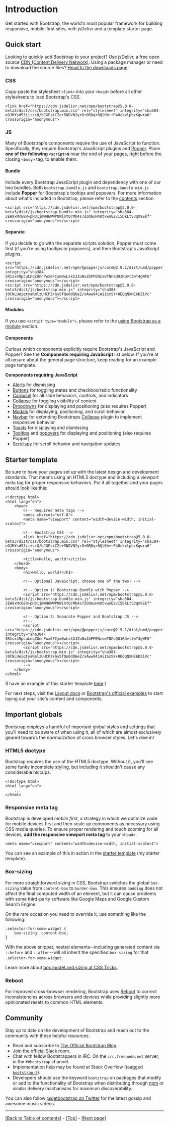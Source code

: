 # Introduction

Get started with Bootstrap, the world's most popular framework for building responsive, mobile-first sites, with jsDelivr and a template starter page.

## Quick start

Looking to quickly add Bootstrap to your project? Use jsDelivr, a free open source [CDN (Content Delivery Network)](https://en.wikipedia.org/wiki/Content_delivery_network). Using a package manager or need to download the source files? [Head to the downloads page](https://github.com/AndrewSRea/My_Learning_Port/tree/main/Bootstrap/Getting_Started/Download#download).

### CSS 

Copy-paste the stylesheet `<link>` into your `<head>` before all other stylesheets to load Bootstrap's CSS.
```
<link href="https://cdn.jsdelivr.net/npm/bootstrap@5.0.0-beta3/dist/css/bootstrap.min.css" rel="stylesheet" integrity="sha384-eOJMYsd53ii+scO/bJGFsiCZc+5NDVN2yr8+0RDqr0Ql0h+rP48ckxlpbzKgwra6" crossorigin="anonymous">
```

### JS

Many of Bootstrap's components require the use of JavaScript to function. Specifically, they require Bootstrap's JavaScript plugins and [Popper](https://popper.js.org/). Place **one of the following `<script>`s** near the end of your pages, right before the closing `<body>` tag, to enable them.

#### Bundle

Include every Bootstrap JavaScript plugin and dependency with one of our two bundles. Both `bootstrap.bundle.js` and `bootstrap.bundle.min.js` include **Popper** for Bootstrap's tooltips and popovers. For more information about what's included in Bootstrap, please refer to the [contents](https://github.com/AndrewSRea/My_Learning_Port/tree/main/Bootstrap/Getting_Started/Contents#precompiled-bootstrap) section.
```
<script src="https://cdn.jsdelivr.net/npm/bootstrap@5.0.0-beta3/dist/js/bootstrap.bundle.min.js" integrity="sha384-JEW9xMcG8R+pH31jmWH6WWP0WintQrMb4s7ZOdauHnUtxwoG2vI5DkLtS3qm9Ekf" crossorigin="anonymous"></script>
```

#### Separate

If you decide to go with the separate scripts solution, Popper must come first (if you're using tooltips or popovers), and then Bootstrap's JavaScript plugins.
```
<script src="https://cdn.jsdelivr.net/npm/@popperjs/core@2.9.1/dist/umd/popper.min.js" integrity="sha384-SR1sx49pcuLnqZUnnPwx6FCym0wLsk5JZuNx2bPPENzswTNFaQU1RDvt3wT4gWFG" crossorigin="anonymous"></script>
<script src="https://cdn.jsdelivr.net/npm/bootstrap@5.0.0-beta3/dist/js/bootstrap.min.js" integrity="sha384-j0CNLUeiqtyaRmlzUHCPZ+Gy5fQu0dQ6eZ/xAww941Ai1SxSY+0EQqNXNE6DZiVc" crossorigin="anonymous"></script>
```

#### Modules

If you use `<script type="module">`, please refer to the [using Bootstrap as a module](https://github.com/AndrewSRea/My_Learning_Port/tree/main/Bootstrap/Getting_Started/JavaScript#using-bootstrap-as-a-module) section.

#### Components

Curious which components explicitly require Bootstrap's JavaScript and Popper? See the **Components requiring JavaScript** list below. If you're at all unsure about the general page structure, keep reading for an example page template.

**Components requiring JavaScript**

* [Alerts](https://github.com/AndrewSRea/My_Learning_Port/tree/main/Bootstrap/Components/Alerts#alerts) for dismissing
* [Buttons](https://github.com/AndrewSRea/My_Learning_Port/tree/main/Bootstrap/Components/Buttons#buttons) for toggling states and checkbox/radio functionality
* [Carousel](https://github.com/AndrewSRea/My_Learning_Port/tree/main/Bootstrap/Components/Carousel#carousel) for all slide behaviors, controls, and indicators
* [Collapse](https://github.com/AndrewSRea/My_Learning_Port/tree/main/Bootstrap/Components/Collapse#collapse) for toggling visibility of content
* [Dropdowns](https://github.com/AndrewSRea/My_Learning_Port/tree/main/Bootstrap/Components/Dropdowns#dropdowns) for displaying and positioning (also requires Popper)
* [Modals](https://github.com/AndrewSRea/My_Learning_Port/tree/main/Bootstrap/Components/Modal#modal) for displaying, positioning, and scroll behavior
* [Navbar](https://github.com/AndrewSRea/My_Learning_Port/tree/main/Bootstrap/Components/Navbar#navbar) for extending Bootstraps [Collapse](https://github.com/AndrewSRea/My_Learning_Port/tree/main/Bootstrap/Components/Collapse#collapse) plugin to implement responsive behavior
* [Toasts](https://github.com/AndrewSRea/My_Learning_Port/tree/main/Bootstrap/Components/Toasts#toasts) for displaying and dismissing
* [Tooltips](https://github.com/AndrewSRea/My_Learning_Port/tree/main/Bootstrap/Components/Tooltips#tooltips) and [popovers](https://github.com/AndrewSRea/My_Learning_Port/tree/main/Bootstrap/Components/Popovers#popovers) for displaying and positioning (also requires Popper)
* [Scrollspy](https://github.com/AndrewSRea/My_Learning_Port/tree/main/Bootstrap/Components/Scrollspy#scrollspy) for scroll behavior and navigation updates

## Starter template

Be sure to have your pages set up with the latest design and development standards. That means using an HTML5 doctype and including a viewport meta tag for proper responsive behaviors. Put it all together and your pages should look like this:
```
<!doctype html>
<html lang="en">
    <head>
        <!-- Required meta tags -->
        <meta charset="utf-8">
        <meta name="viewport" content="width=device-width, initial-scale=1">

        <!-- Bootstrap CSS -->
        <link href="https://cdn.jsdelivr.net/npm/bootstrap@5.0.0-beta3/dist/css/bootstrap.min.css" rel="stylesheet" integrity="sha384-eOJMYsd53ii+scO/bJGFsiCZc+5NDVN2yr8+0RDqr0Ql0h+rP48ckxlpbzKgwra6" crossorigin="anonymous">

        <title>Hello, world!</title>
    </head>
    <body>
        <h1>Hello, world!</h1>

        <!-- Optional JavaScript; choose one of the two! -->

        <!-- Option 1: Bootstrap Bundle with Popper -->
        <script src="https://cdn.jsdelivr.net/npm/bootstrap@5.0.0-beta3/dist/js/bootstrap.bundle.min.js" integrity="sha384-JEW9xMcG8R+pH31jmWH6WWP0WintQrMb4s7ZOdauHnUtxwoG2vI5DkLtS3qm9Ekf" crossorigin="anonymous"></script>

        <!-- Option 2: Separate Popper and Bootstrap JS -->
        <!--
        <script src="https://cdn.jsdelivr.net/npm/@popperjs/core@2.9.1/dist/umd/popper.min.js" integrity="sha384-SR1sx49pcuLnqZUnnPwx6FCym0wLsk5JZuNx2bPPENzswTNFaQU1RDvt3wT4gWFG" crossorigin="anonymous"></script>
        <script src="https://cdn.jsdelivr.net/npm/bootstrap@5.0.0-beta3/dist/js/bootstrap.min.js" integrity="sha384-j0CNLUeiqtyaRmlzUHCPZ+Gy5fQu0dQ6eZ/xAww941Ai1SxSY+0EQqNXNE6DZiVc" crossorigin="anonymous"></script>
        -->
    </body>
</html>
```
(I have an example of this starter template [here](https://github.com/AndrewSRea/My_Learning_Port/blob/main/Bootstrap/starter-template.html).)

For next steps, visit the [Layout docs](https://github.com/AndrewSRea/My_Learning_Port/tree/main/Bootstrap/Layout/Grid#grid-system) or [Bootstrap's official examples](https://getbootstrap.com/docs/5.0/examples/) to start laying out your site's content and components.

## Important globals

Bootstrap employs a handful of important global styles and settings that you'll need to be aware of when using it, all of which are almost exclusively geared towards the *normalization* of cross browser styles. Let's dive in!

### HTML5 doctype

Bootstrap requires the use of the HTML5 doctype. Without it, you'll see some funky incomplete styling, but including it shouldn't cause any considerable hiccups.
```
<!doctype html>
<html lang="en">
    ...
</html>
```

### Responsive meta tag

Bootstrap is developed *mobile first*, a strategy in which we optimize code for mobile devices first and then scale up components as necessary using CSS media queries. To ensure proper rendering and touch zooming for all devices, **add the responsive viewport meta tag** to your `<head>`.
```
<meta name="viewport" content="width=device-width, initial-scale=1">
```
You can see an example of this in action in the [starter template](https://github.com/AndrewSRea/My_Learning_Port/blob/main/Bootstrap/starter-template.html) (my starter template).

### Box-sizing

For more straightforward sizing in CSS, Bootstrap switches the global `box-sizing` value from `content-box` to `border-box`. This ensures `padding` does not affect the final computed width of an element, but it can cause problems with some third-party software like Google Maps and Google Custom Search Engine.

On the rare occasion you need to override it, use something like the following:
```
.selector-for-some-widget {
    box-sizing: content-box;
}
```
With the above snippet, nested elements--including generated content via `::before` and `::after`--will all inherit the specified `box-sizing` for that `.selector-for-some-widget`.

Learn more about [box model and sizing at CSS Tricks](https://css-tricks.com/box-sizing/).

### Reboot

For improved cross-browser rendering, Bootstrap uses [Reboot](https://github.com/AndrewSRea/My_Learning_Port/tree/main/Bootstrap/Content/Reboot#reboot) to correct inconsistencies across browsers and devices while providing slightly more opinionated resets to common HTML elements.

## Community

Stay up to date on the development of Bootstrap and reach out to the community with these helpful resources.

* Read and subscribe to [The Official Bootstrap Blog](https://blog.getbootstrap.com/).
* Join [the official Slack room](https://bootstrap-slack.herokuapp.com/).
* Chat with fellow Bootstrappers in IRC. On the `irc.freenode.net` server, in the `##bootstrap` channel.
* Implementation help may be found at Stack Overflow (taagged [`bootstrap-5`](https://stackoverflow.com/questions/tagged/bootstrap-5)).
* Developers should use the keyword `bootstrap` on packages that modify or add to the functionality of Bootstrap when distributing through [npm](https://www.npmjs.com/search?q=keywords:bootstrap) or similar delivery machanisms for maximum discoverability.

You can also follow [@getbootstrap on Twitter](https://twitter.com/getbootstrap) for the latest gossip and awesome music videos.

<hr>

[[Back to Table of contents]](https://github.com/AndrewSRea/My_Learning_Port/tree/main/Bootstrap/Getting_Started#getting-started) - [[Top]](https://github.com/AndrewSRea/My_Learning_Port/tree/main/Bootstrap/Getting_Started/Introduction#introduction) - [[Next page]](https://github.com/AndrewSRea/My_Learning_Port/tree/main/Bootstrap/Getting_Started/Download#download)